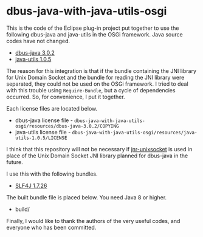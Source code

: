 # dbus-java-with-java-utils-osgi

This is the code of the Eclipse plug-in project put together to use the following dbus-java and java-utils in the OSGi framework. Java source codes have not changed.
- [dbus-java 3.0.2](https://github.com/hypfvieh/dbus-java/tree/dbus-java-parent-3.0.2)
- [java-utils 1.0.5](https://github.com/hypfvieh/java-utils/tree/1.0.5)

The reason for this integration is that if the bundle containing the JNI library for Unix Domain Socket and the bundle for reading the JNI library were separated, they could not be used on the OSGi framework. I tried to deal with this trouble using `Require-Bundle`, but a cycle of dependencies occurred. So, for convenience, I put it together.

Each license files are located below.
- dbus-java license file - `dbus-java-with-java-utils-osgi/resources/dbus-java-3.0.2/COPYING`
- java-utils license file - `dbus-java-with-java-utils-osgi/resources/java-utils-1.0.5/LICENSE`

I think that this repository will not be necessary if [jnr-unixsocket](https://github.com/jnr/jnr-unixsocket) is used in place of the Unix Domain Socket JNI library planned for dbus-java in the future.

I use this with the following bundles.
- [SLF4J 1.7.26](https://www.slf4j.org/)

The built bundle file is placed below. You need Java 8 or higher.
- build/

Finally, I would like to thank the authors of the very useful codes, and everyone who has been committed.

